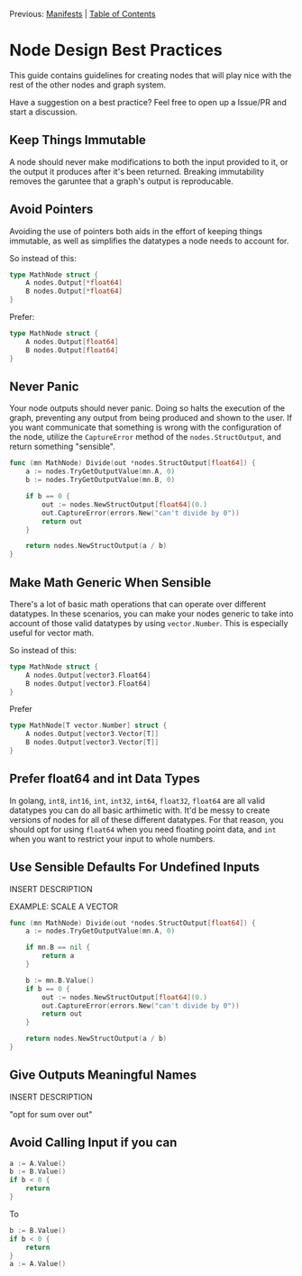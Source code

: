 Previous: [Manifests](../CreatingManifests/README.md) | [Table of Contents](../../README.md)

# Node Design Best Practices

This guide contains guidelines for creating nodes that will play nice with the rest of the other nodes and graph system.

Have a suggestion on a best practice? Feel free to open up a Issue/PR and start a discussion.

## Keep Things Immutable

A node should never make modifications to both the input provided to it, or the output it produces after it's been returned. Breaking immutability removes the garuntee that a graph's output is reproducable. 

## Avoid Pointers

Avoiding the use of pointers both aids in the effort of keeping things immutable, as well as simplifies the datatypes a node needs to account for.

So instead of this:

```go
type MathNode struct {
	A nodes.Output[*float64]
	B nodes.Output[*float64]
}
```

Prefer:

```go
type MathNode struct {
	A nodes.Output[float64]
	B nodes.Output[float64]
}
```

## Never Panic

Your node outputs should never panic. Doing so halts the execution of the graph, preventing any output from being produced and shown to the user. If you want communicate that something is wrong with the configuration of the node, utilize the `CaptureError` method of the `nodes.StructOutput`, and return something "sensible".

```go
func (mn MathNode) Divide(out *nodes.StructOutput[float64]) {
    a := nodes.TryGetOutputValue(mn.A, 0)
    b := nodes.TryGetOutputValue(mn.B, 0)

    if b == 0 {
        out := nodes.NewStructOutput[float64](0.)
        out.CaptureError(errors.New("can't divide by 0"))
        return out
    }

	return nodes.NewStructOutput(a / b)
}
```

## Make Math Generic When Sensible

There's a lot of basic math operations that can operate over different datatypes. In these scenarios, you can make your nodes generic to take into account of those valid datatypes by using `vector.Number`. This is especially useful for vector math.

So instead of this:

```go
type MathNode struct {
	A nodes.Output[vector3.Float64]
	B nodes.Output[vector3.Float64]
}
```

Prefer

```go
type MathNode[T vector.Number] struct {
	A nodes.Output[vector3.Vector[T]]
	B nodes.Output[vector3.Vector[T]]
}
```

## Prefer float64 and int Data Types

In golang, `int8`, `int16`, `int`, `int32`, `int64`, `float32`, `float64` are all valid datatypes you can do all basic arthimetic with. It'd be messy to create versions of nodes for all of these different datatypes. For that reason, you should opt for using `float64` when you need floating point data, and `int` when you want to restrict your input to whole numbers.

## Use Sensible Defaults For Undefined Inputs

INSERT DESCRIPTION

EXAMPLE: SCALE A VECTOR

```go
func (mn MathNode) Divide(out *nodes.StructOutput[float64]) {
    a := nodes.TryGetOutputValue(mn.A, 0)

    if mn.B == nil {
        return a
    }

    b := mn.B.Value()
    if b == 0 {
        out := nodes.NewStructOutput[float64](0.)
        out.CaptureError(errors.New("can't divide by 0"))
        return out
    }

	return nodes.NewStructOutput(a / b)
}
```

## Give Outputs Meaningful Names

INSERT DESCRIPTION

"opt for sum over out"


## Avoid Calling Input if you can

```go
a := A.Value()
b := B.Value()
if b < 0 { 
    return
}
```

To

```go
b := B.Value()
if b < 0 { 
    return
}
a := A.Value()
```
